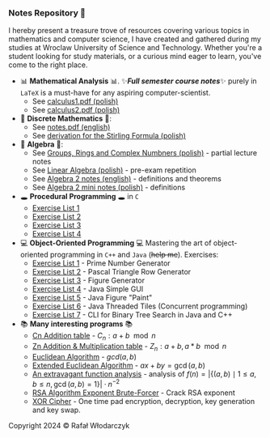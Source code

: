 ### Notes Repository 🚀
I hereby present a treasure trove of resources covering various topics in mathematics and computer science, I have created and gathered during my studies at Wroclaw University of Science and Technology. Whether you're a student looking for study materials, or a curious mind eager to learn, you've come to the right place.

- 📊 **Mathematical Analysis** 📊. ✨***Full semester course notes***✨ purely in `LaTeX` is a must-have for any aspiring computer-scientist. 
    - See [calculus1.pdf (polish)](https://github.com/Rafisto/uni/raw/master/2023_semester_1/mathematical-analysis-1/calculus.pdf)
    - See [calculus2.pdf (polish)](https://github.com/Rafisto/uni/raw/master/2024_semester_2/mathematical-analysis-2/calculus2.pdf)
- 🥶 **Discrete Mathematics** 🥶:
    - See [notes.pdf (english)](https://github.com/Rafisto/uni/blob/master/2024_semester_2/discrete-mathematics/notes.pdf)
    - See [derivation for the Stirling Formula (polish)](https://github.com/Rafisto/uni/blob/master/2024_semester_2/discrete-mathematics/wzor-stirlinga.pdf)
- 🤔 **Algebra** 🤔:
    - See [Groups, Rings and Complex Numbners (polish)](https://github.com/Rafisto/uni/blob/master/2023_semester_1/algebra-and-analytic-geometry/wyklad.pdf) - partial lecture notes
    - See [Linear Algebra (polish)](https://github.com/Rafisto/uni/blob/master/2023_semester_1/algebra-and-analytic-geometry/kolokwium-2-tematy.md) - pre-exam repetition
    - See [Algebra 2 notes (english)](https://github.com/Rafisto/uni/raw/master/2024_semester_2/abstract-algebra-and-coding/algebra2.pdf) - definitions and theorems
    - See [Algebra 2 mini notes (polish)](https://github.com/Rafisto/uni/blob/master/2024_semester_2/abstract-algebra-and-coding/notes.md) - definitions
- 🕳 **Procedural Programming** 🕳 in `C`
    - [Exercise List 1](https://github.com/Rafisto/uni/tree/master/2023_semester_1/introduction-to-computer-science-and-programming/lab1/)
    - [Exercise List 2](https://github.com/Rafisto/uni/tree/master/2023_semester_1/introduction-to-computer-science-and-programming/lab2/)
    - [Exercise List 3](https://github.com/Rafisto/uni/tree/master/2023_semester_1/introduction-to-computer-science-and-programming/lab3/)
    - [Exercise List 4](https://github.com/Rafisto/uni/tree/master/2023_semester_1/introduction-to-computer-science-and-programming/lab4/)
- 💻 **Object-Oriented Programming** 💻
    Mastering the art of object-oriented programming in `C++` and `Java` (~~help me~~). Exercises:
    - [Exercise List 1](https://github.com/Rafisto/uni/tree/master/2024_semester_2/programming-course/lab1/) - Prime Number Generator
    - [Exercise List 2](https://github.com/Rafisto/uni/tree/master/2024_semester_2/programming-course/lab2/) - Pascal Triangle Row Generator
    - [Exercise List 3](https://github.com/Rafisto/uni/tree/master/2024_semester_2/programming-course/lab3/) - Figure Generator
    - [Exercise List 4](https://github.com/Rafisto/uni/tree/master/2024_semester_2/programming-course/lab4/) - Java Simple GUI
    - [Exercise List 5](https://github.com/Rafisto/uni/tree/master/2024_semester_2/programming-course/lab5/) - Java Figure "Paint"
    - [Exercise List 6](https://github.com/Rafisto/uni/tree/master/2024_semester_2/programming-course/lab6/) - Java Threaded Tiles (Concurrent programming)
    - [Exercise List 7](https://github.com/Rafisto/uni/tree/master/2024_semester_2/programming-course/lab7/) - CLI for Binary Tree Search in Java and C++ 
- 📚 **Many interesting programs** 📚
    - [Cn Addition table](https://github.com/Rafisto/uni/blob/master/2023_semester_1/algebra-and-analytic-geometry/programy/zadanie24-c.py) - $C_n: a + b \mod n$
    - [Zn Addition & Multiplication table](https://github.com/Rafisto/uni/blob/master/2023_semester_1/algebra-and-analytic-geometry/programy/zadanie24.py) - $Z_n: a + b, a * b \mod n$
    - [Euclidean Algorithm](https://github.com/Rafisto/uni/blob/master/2023_semester_1/algebra-and-analytic-geometry/programy/zadanie39.py) - $gcd(a, b)$
    - [Extended Euclidean Algorithm](https://github.com/Rafisto/uni/blob/master/2023_semester_1/algebra-and-analytic-geometry/programy/zadanie40.py) - $ax + by = \gcd(a, b)$
    - [An extravagant function analysis](https://github.com/Rafisto/uni/blob/master/2023_semester_1/algebra-and-analytic-geometry/programy/zadanie49.py) - analysis of $f(n)=\left|\{(a,b) \mid 1 \leq a,b \leq n, \gcd(a,b)=1\}\right| \cdot n^{-2}$
    - [RSA Algorithm Exponent Brute-Forcer](https://github.com/Rafisto/uni/blob/master/2024_semester_2/abstract-algebra-and-coding/programs/rsa34.py) - Crack RSA exponent
    - [XOR Cipher](https://github.com/Rafisto/uni/blob/master/2023_semester_1/logic-and-formal-structures/programy/xorcipher.py) - One time pad encryption, decryption, key generation and key swap.

Copyright 2024 © Rafał Włodarczyk
